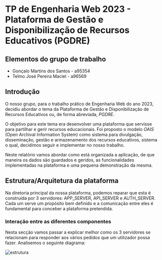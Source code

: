 # TP de Engenharia Web 2023 - Plataforma de Gestão e Disponibilização de Recursos Educativos (PGDRE)

## Elementos do grupo de trabalho
- Gonçalo Martins dos Santos - a95354
- Telmo José Pereira Maciel - a96569

## Introdução
O nosso grupo, para o trabalho prático de Engenharia Web do ano 2023, decidiu
abordar o tema da Plataforma de Gestão e Disponibilização de Recursos Educativos ou, de forma abreviada, *PGDRE*.

O objetivo para este tema era desenvolver uma plataforma que servisse para partilhar e gerir recursos educacionais. Foi proposto o modelo *OAIS*
(Open Archival Information System) como sistema para divulgação, disseminação, gestão e armazenamento dos recursos educativos, sistema o qual, decidimos seguir e implementar no nosso trabalho.

Neste relatório vamos abordar como está organizada a aplicação, de que maneira os
dados são guardados e geridos, as funcionalidades implementadas na plataforma e uma
pequena demonstração da mesma.

## Estrutura/Arquitetura da plataforma
Na diretoria principal da nossa plataforma, podemos reparar que esta é construída
por 3 servidores: APP_SERVER, API_SERVER e AUTH_SERVER. Cada um serve um propósito bem definido e a comunicação entre eles é fundamental para conceber a plataforma
pretendida.

### Interação entre as diferentes componentes
Nesta secção vamos passar a explicar melhor como os 3 servidores se relacionam
para responder aos vários pedidos que um utilizador possa fazer. Analisemos o seguinte diagrama:

![estrutura](https://github.com/goncalosantos3/ENGWEB2023-Projeto/assets/73351929/14d9aca5-1ec0-4fda-9922-82161ce4fc0c)

